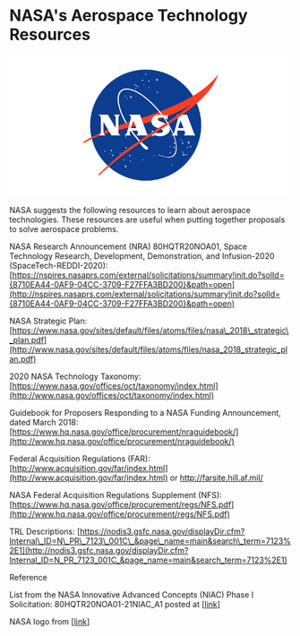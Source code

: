 # NASA's Aerospace Technology Resources

![nasa_logo](nasa_logo.png)

NASA suggests the following resources to learn about aerospace technologies. These resources are useful when putting together proposals to solve aerospace problems.

NASA Research Announcement (NRA) 80HQTR20NOA01, Space Technology Research, Development, Demonstration, and Infusion-2020 (SpaceTech-REDDI-2020): [https://nspires.nasaprs.com/external/solicitations/summary!init.do?solId={8710EA44-0AF9-04CC-3709-F27FFA3BD200}&path=open](http://nspires.nasaprs.com/external/solicitations/summary!init.do?solId={8710EA44-0AF9-04CC-3709-F27FFA3BD200}&path=open)

NASA Strategic Plan: [https://www.nasa.gov/sites/default/files/atoms/files/nasa\_2018\_strategic\_plan.pdf](http://www.nasa.gov/sites/default/files/atoms/files/nasa_2018_strategic_plan.pdf)

2020 NASA Technology Taxonomy: [https://www.nasa.gov/offices/oct/taxonomy/index.html](http://www.nasa.gov/offices/oct/taxonomy/index.html)

Guidebook for Proposers Responding to a NASA Funding Announcement, dated March 2018: [https://www.hq.nasa.gov/office/procurement/nraguidebook/](http://www.hq.nasa.gov/office/procurement/nraguidebook/)

Federal Acquisition Regulations (FAR): [http://www.acquisition.gov/far/index.html](http://www.acquisition.gov/far/index.html) or http://farsite.hill.af.mil/

NASA Federal Acquisition Regulations Supplement (NFS): [https://www.hq.nasa.gov/office/procurement/regs/NFS.pdf](http://www.hq.nasa.gov/office/procurement/regs/NFS.pdf)

TRL Descriptions: [https://nodis3.gsfc.nasa.gov/displayDir.cfm?Internal\_ID=N\_PR\_7123\_001C\_&page\_name=main&search\_term=7123%2E1](http://nodis3.gsfc.nasa.gov/displayDir.cfm?Internal_ID=N_PR_7123_001C_&page_name=main&search_term=7123%2E1)

Reference

List from the NASA Innovative Advanced Concepts (NIAC) Phase I Solicitation: 80HQTR20NOA01-21NIAC\_A1 posted at [[link](http://nspires.nasaprs.com/external/viewrepositorydocument?cmdocumentid=753131&solicitationId={9BC1CCC6-3CB9-30BA-8C21-0B88402F4A2A}&viewSolicitationDocument=1)\]

NASA logo from [[link](http://www.nasa.gov/sites/default/files/thumbnails/image/nasa-logo-web-rgb.png)\]
